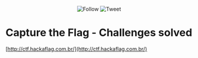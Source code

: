 <p align="center">
    <img alt="Follow" src="https://img.shields.io/github/followers/EffectRenan?style=social">
    <img alt="Tweet" src="https://img.shields.io/twitter/follow/EffectRenan?label=Follow&style=social">
</p>

# Capture the Flag - Challenges solved

[http://ctf.hackaflag.com.br/](http://ctf.hackaflag.com.br/)

